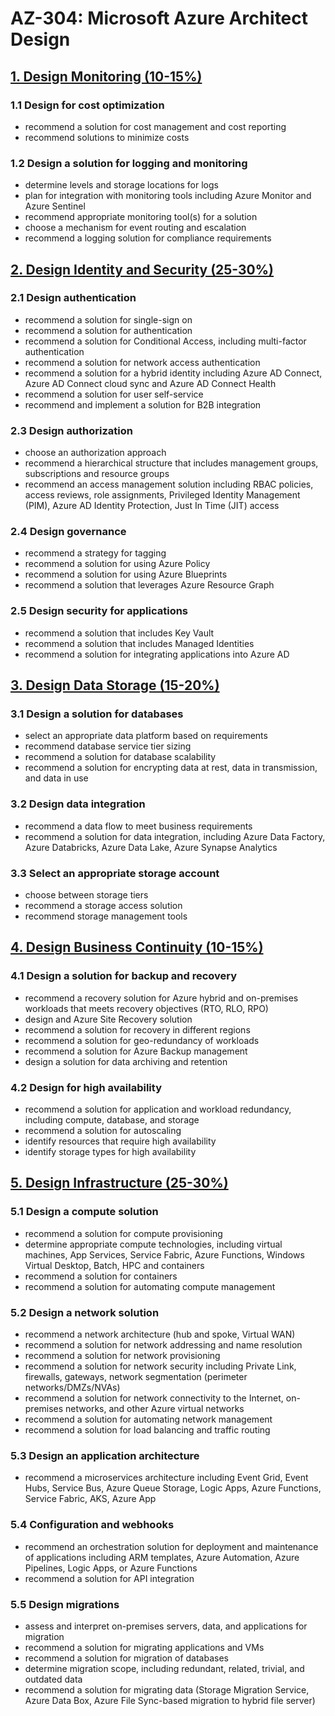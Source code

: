 # AZ-304: Microsoft Azure Architect Design
## [1. Design Monitoring (10-15%)](1_Design-Monitoring.md)
### 1.1 Design for cost optimization
- recommend a solution for cost management and cost reporting
- recommend solutions to minimize costs

### 1.2 Design a solution for logging and monitoring
- determine levels and storage locations for logs
- plan for integration with monitoring tools including Azure Monitor and Azure Sentinel
- recommend appropriate monitoring tool(s) for a solution
- choose a mechanism for event routing and escalation
- recommend a logging solution for compliance requirements

## [2. Design Identity and Security (25-30%)](2_Design-Identity-and-Security.md)
### 2.1 Design authentication
- recommend a solution for single-sign on
- recommend a solution for authentication
- recommend a solution for Conditional Access, including multi-factor authentication
- recommend a solution for network access authentication
- recommend a solution for a hybrid identity including Azure AD Connect, Azure AD
Connect cloud sync and Azure AD Connect Health
- recommend a solution for user self-service
- recommend and implement a solution for B2B integration

### 2.3 Design authorization
- choose an authorization approach
- recommend a hierarchical structure that includes management groups, subscriptions and
resource groups
- recommend an access management solution including RBAC policies, access reviews,
role assignments, Privileged Identity Management (PIM), Azure AD Identity Protection,
Just In Time (JIT) access

### 2.4 Design governance
- recommend a strategy for tagging
- recommend a solution for using Azure Policy
- recommend a solution for using Azure Blueprints
- recommend a solution that leverages Azure Resource Graph

### 2.5 Design security for applications
- recommend a solution that includes Key Vault
- recommend a solution that includes Managed Identities
- recommend a solution for integrating applications into Azure AD

## [3. Design Data Storage (15-20%)](3_Design-Data-Storage.md)
### 3.1 Design a solution for databases
- select an appropriate data platform based on requirements
- recommend database service tier sizing
- recommend a solution for database scalability
- recommend a solution for encrypting data at rest, data in transmission, and data in use

### 3.2 Design data integration
- recommend a data flow to meet business requirements
- recommend a solution for data integration, including Azure Data Factory, Azure Databricks, Azure Data Lake, Azure Synapse Analytics

### 3.3 Select an appropriate storage account
- choose between storage tiers
- recommend a storage access solution
- recommend storage management tools

## [4. Design Business Continuity (10-15%)](4_Design-Business-Continuity.md)
### 4.1 Design a solution for backup and recovery
- recommend a recovery solution for Azure hybrid and on-premises workloads that meets
recovery objectives (RTO, RLO, RPO)
- design and Azure Site Recovery solution
- recommend a solution for recovery in different regions
- recommend a solution for geo-redundancy of workloads
- recommend a solution for Azure Backup management
- design a solution for data archiving and retention

### 4.2 Design for high availability
- recommend a solution for application and workload redundancy, including compute,
database, and storage
- recommend a solution for autoscaling
- identify resources that require high availability
- identify storage types for high availability

## [5. Design Infrastructure (25-30%)](5_Design-Infrastructure.md)
### 5.1 Design a compute solution
- recommend a solution for compute provisioning
- determine appropriate compute technologies, including virtual machines, App Services,
Service Fabric, Azure Functions, Windows Virtual Desktop, Batch, HPC and containers
- recommend a solution for containers
- recommend a solution for automating compute management

### 5.2 Design a network solution
- recommend a network architecture (hub and spoke, Virtual WAN)
- recommend a solution for network addressing and name resolution
- recommend a solution for network provisioning
- recommend a solution for network security including Private Link, firewalls, gateways,
network segmentation (perimeter networks/DMZs/NVAs)
- recommend a solution for network connectivity to the Internet, on-premises networks,
and other Azure virtual networks
- recommend a solution for automating network management
- recommend a solution for load balancing and traffic routing

### 5.3 Design an application architecture
- recommend a microservices architecture including Event Grid, Event Hubs, Service Bus,
Azure Queue Storage, Logic Apps, Azure Functions, Service Fabric, AKS, Azure App

### 5.4 Configuration and webhooks
- recommend an orchestration solution for deployment and maintenance of applications
including ARM templates, Azure Automation, Azure Pipelines, Logic Apps, or Azure
Functions
- recommend a solution for API integration

### 5.5 Design migrations
- assess and interpret on-premises servers, data, and applications for migration
- recommend a solution for migrating applications and VMs
- recommend a solution for migration of databases
- determine migration scope, including redundant, related, trivial, and outdated data
- recommend a solution for migrating data (Storage Migration Service, Azure Data Box,
Azure File Sync-based migration to hybrid file server)